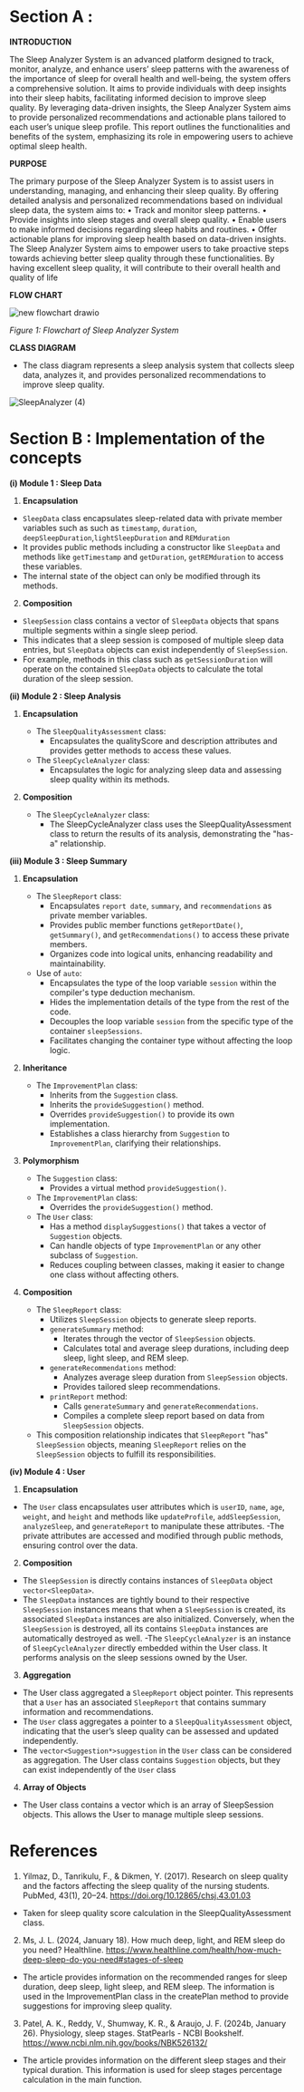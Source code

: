 # Section A : 
**INTRODUCTION**

The Sleep Analyzer System is an advanced platform designed to track, monitor, 
analyze, and enhance users’ sleep patterns with the awareness of the importance of 
sleep for overall health and well-being, the system offers a comprehensive solution. It 
aims to provide individuals with deep insights into their sleep habits, facilitating 
informed decision to improve sleep quality. By leveraging data-driven insights, the 
Sleep Analyzer System aims to provide personalized recommendations and actionable 
plans tailored to each user’s unique sleep profile. This report outlines the functionalities 
and benefits of the system, emphasizing its role in empowering users to achieve optimal 
sleep health.

**PURPOSE**

The primary purpose of the Sleep Analyzer System is to assist users in 
understanding, managing, and enhancing their sleep quality. By offering detailed 
analysis and personalized recommendations based on individual sleep data, the system 
aims to:
• Track and monitor sleep patterns.
• Provide insights into sleep stages and overall sleep quality.
• Enable users to make informed decisions regarding sleep habits and routines.
• Offer actionable plans for improving sleep health based on data-driven insights.
The Sleep Analyzer System aims to empower users to take proactive steps towards 
achieving better sleep quality through these functionalities. By having excellent sleep 
quality, it will contribute to their overall health and quality of life

**FLOW CHART**

![new flowchart drawio](https://github.com/jjn7702/SECJ1023-PT2/assets/102563828/b25fce48-0b89-4ae3-9fde-0a0d4e1d3bc8) <br>

*Figure 1: Flowchart of Sleep Analyzer System* <br>

**CLASS DIAGRAM**
- The class diagram represents a sleep analysis system that collects sleep data, analyzes it, and provides personalized recommendations to improve sleep quality. 

![SleepAnalyzer (4)](https://github.com/jjn7702/SECJ1023-PT2/assets/148436857/4d621d39-2445-47f0-a3d2-ca380e654b84)



# Section B : Implementation of the concepts
**(i) Module 1 : Sleep Data**

1. **Encapsulation**  
- `SleepData` class encapsulates sleep-related data with private member variables such as such as `timestamp`, `duration`, `deepSleepDuration`,`lightSleepDuration` and `REMduration` 
- It provides public methods including a constructor like `SleepData` and methods like `getTimestamp` and `getDuration`, `getREMduration` to access these variables.
- The internal state of the object can only be modified through its methods.  

2. **Composition** 
- `SleepSession` class contains a vector of `SleepData` objects that spans multiple segments within a single sleep period.
- This indicates that a sleep session is composed of multiple sleep data entries, but `SleepData` objects can exist independently of `SleepSession`.
- For example, methods in this class such as `getSessionDuration` will operate on the contained `SleepData` objects to calculate the total duration of the sleep session.

**(ii) Module 2 : Sleep Analysis**
1. **Encapsulation**
   - The `SleepQualityAssessment` class:
      - Encapsulates the qualityScore and description attributes and provides getter methods to access these values.
   - The `SleepCycleAnalyzer` class:
      - Encapsulates the logic for analyzing sleep data and assessing sleep quality within its methods.
    
2. **Composition**
   - The `SleepCycleAnalyzer` class:
      - The SleepCycleAnalyzer class uses the SleepQualityAssessment class to return the results of its analysis, demonstrating the "has-a" relationship.

**(iii) Module 3 : Sleep Summary**
1. **Encapsulation**
   - The `SleepReport` class:
     - Encapsulates `report date`, `summary`, and `recommendations` as private member variables.
     - Provides public member functions `getReportDate()`, `getSummary()`, and `getRecommendations()` to access these private members.
     - Organizes code into logical units, enhancing readability and maintainability.
   - Use of `auto`:
     - Encapsulates the type of the loop variable `session` within the compiler's type deduction mechanism.
     - Hides the implementation details of the type from the rest of the code.
     - Decouples the loop variable `session` from the specific type of the container `sleepSessions`.
     - Facilitates changing the container type without affecting the loop logic.

2. **Inheritance**
   - The `ImprovementPlan` class:
     - Inherits from the `Suggestion` class.
     - Inherits the `provideSuggestion()` method.
     - Overrides `provideSuggestion()` to provide its own implementation.
     - Establishes a class hierarchy from `Suggestion` to `ImprovementPlan`, clarifying their relationships.

3. **Polymorphism**
   - The `Suggestion` class:
     - Provides a virtual method `provideSuggestion()`.
   - The `ImprovementPlan` class:
     - Overrides the `provideSuggestion()` method.
   - The `User` class:
     - Has a method `displaySuggestions()` that takes a vector of `Suggestion` objects.
     - Can handle objects of type `ImprovementPlan` or any other subclass of `Suggestion`.
     - Reduces coupling between classes, making it easier to change one class without affecting others.
       
4. **Composition**
   - The `SleepReport` class:
     - Utilizes `SleepSession` objects to generate sleep reports.
     - `generateSummary` method:
       - Iterates through the vector of `SleepSession` objects.
       - Calculates total and average sleep durations, including deep sleep, light sleep, and REM sleep.
     - `generateRecommendations` method:
       - Analyzes average sleep duration from `SleepSession` objects.
       - Provides tailored sleep recommendations.
     - `printReport` method:
       - Calls `generateSummary` and `generateRecommendations`.
       - Compiles a complete sleep report based on data from `SleepSession` objects.
   - This composition relationship indicates that `SleepReport` "has" `SleepSession` objects, meaning `SleepReport` relies on the `SleepSession` objects to fulfill its responsibilities.
     
**(iv) Module 4 : User**
1. **Encapsulation**
- The `User` class encapsulates user attributes which is `userID`, `name`, `age`, `weight`, 
and `height` and methods like `updateProfile`, `addSleepSession`, `analyzeSleep`, and 
`generateReport` to manipulate these attributes.
-The private attributes are accessed and 
modified through public methods, ensuring control over the data.
   
2. **Composition**
- The `SleepSession` is directly contains instances of `SleepData` object 
`vector<SleepData>`.
- The `SleepData` instances are tightly bound to their respective `SleepSession` 
instances means that when a `SleepSession` is created, its associated `SleepData` instances 
are also initialized. Conversely, when the `SleepSession` is destroyed, all its contains 
`SleepData` instances are automatically destroyed as well.
-The `SleepCycleAnalyzer` is an instance of `SleepCycleAnalyzer` directly embedded 
within the User class. It performs analysis on the sleep sessions owned by the User.

3. **Aggregation**
- The User class aggregated a `SleepReport` object pointer. This represents that a 
`User` has an associated `SleepReport` that contains summary information and 
recommendations.
- The `User` class aggregates a pointer to a `SleepQualityAssessment` object,
indicating that the user’s sleep quality can be assessed and updated independently.
- The `vector<Suggestion*>suggestion` in the `User` class can be considered as 
aggregation. The User class contains `Suggestion` objects, but they can exist 
independently of the `User` class
   
4. **Array of Objects**
- The User class contains a vector<SleepSession> which is an array of 
SleepSession objects. This allows the User to manage multiple sleep sessions.

# References
1.	Yilmaz, D., Tanrikulu, F., & Dikmen, Y. (2017). Research on sleep quality and the factors affecting the sleep quality of the nursing students. PubMed, 43(1), 20–24. https://doi.org/10.12865/chsj.43.01.03
  -	Taken for sleep quality score calculation in the SleepQualityAssessment class.

2.	Ms, J. L. (2024, January 18). How much deep, light, and REM sleep do you need? Healthline. https://www.healthline.com/health/how-much-deep-sleep-do-you-need#stages-of-sleep
  -	The article provides information on the recommended ranges for sleep duration, deep sleep, light sleep, and REM sleep. The information is used in the ImprovementPlan class in the createPlan method to provide suggestions for improving sleep quality.

3.	Patel, A. K., Reddy, V., Shumway, K. R., & Araujo, J. F. (2024b, January 26). Physiology, sleep stages. StatPearls - NCBI Bookshelf. https://www.ncbi.nlm.nih.gov/books/NBK526132/
  -	The article provides information on the different sleep stages and their typical duration. This information is used for sleep stages percentage calculation in the main function.




